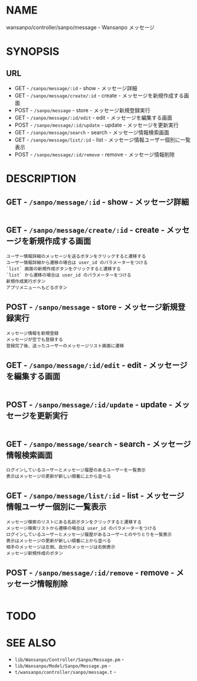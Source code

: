 # NAME

wansanpo/controller/sanpo/message - Wansanpo メッセージ

# SYNOPSIS

## URL

- GET - `/sanpo/message/:id` - show - メッセージ詳細
- GET - `/sanpo/message/create/:id` - create - メッセージを新規作成する画面
- POST - `/sanpo/message` - store - メッセージ新規登録実行
- GET - `/sanpo/message/:id/edit` - edit - メッセージを編集する画面
- POST - `/sanpo/message/:id/update` - update - メッセージを更新実行
- GET - `/sanpo/message/search` - search - メッセージ情報検索画面
- GET - `/sanpo/message/list/:id` - list - メッセージ情報ユーザー個別に一覧表示
- POST - `/sanpo/message/:id/remove` - remove - メッセージ情報削除

# DESCRIPTION

## GET - `/sanpo/message/:id` - show - メッセージ詳細

```
```

## GET - `/sanpo/message/create/:id` - create - メッセージを新規作成する画面

```
ユーザー情報詳細のメッセージを送るボタンをクリックすると遷移する
ユーザー情報詳細から遷移の場合は user_id のパラメーターをつける
`list` 画面の新規作成ボタンをクリックすると遷移する
`list` から遷移の場合は user_id のパラメーターをつける
新規作成実行ボタン
アプリメニューへもどるボタン
```

## POST - `/sanpo/message` - store - メッセージ新規登録実行

```
メッセージ情報を新規登録
メッセージが空でも登録する
登録完了後、送ったユーザーのメッセージリスト画面に遷移
```

## GET - `/sanpo/message/:id/edit` - edit - メッセージを編集する画面

```
```

## POST - `/sanpo/message/:id/update` - update - メッセージを更新実行

```
```

## GET - `/sanpo/message/search` - search - メッセージ情報検索画面

```
ログインしているユーザーとメッセージ履歴のあるユーザーを一覧表示
表示はメッセージの更新が新しい順番に上から並べる
```

## GET - `/sanpo/message/list/:id` - list - メッセージ情報ユーザー個別に一覧表示

```
メッセージ検索のリストにある名前ボタンをクリックすると遷移する
メッセージ検索リストから遷移の場合は user_id のパラメーターをつける
ログインしているユーザーとメッセージ履歴があるユーザーとのやりとりを一覧表示
表示はメッセージの更新が新しい順番に上から並べる
相手のメッセージは左側、自分のメッセージは右側表示
メッセージ新規作成のボタン
```

## POST - `/sanpo/message/:id/remove` - remove - メッセージ情報削除

```
```

# TODO

# SEE ALSO

- `lib/Wansanpo/Controller/Sanpo/Message.pm` -
- `lib/Wansanpo/Model/Sanpo/Message.pm` -
- `t/wansanpo/controller/sanpo/message.t` -
